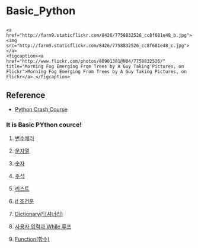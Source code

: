 # Basic_Python <figure>
	<a href="http://farm9.staticflickr.com/8426/7758832526_cc8f681e48_b.jpg"><img src="http://farm9.staticflickr.com/8426/7758832526_cc8f681e48_c.jpg"></a>
	<figcaption><a href="http://www.flickr.com/photos/80901381@N04/7758832526/" title="Morning Fog Emerging From Trees by A Guy Taking Pictures, on Flickr">Morning Fog Emerging From Trees by A Guy Taking Pictures, on Flickr</a>.</figcaption>
</figure>

## Reference
- [Python Crash Course](https://ehmatthes.github.io/pcc/solutions/README.html)

### It is Basic PYthon cource!

1. [변수에러](https://github.com/Choco0914/Basic_Python/tree/basic)

2. [문자열](https://github.com/Choco0914/Basic_Python/tree/string)

3. [숫자](https://github.com/Choco0914/Basic_Python/tree/number)

4. [주석](https://github.com/Choco0914/Basic_Python/tree/comment)

5. [리스트](https://github.com/Choco0914/Basic_Python/tree/list)

6. [if 조건문](https://github.com/Choco0914/Basic_Python/tree/if)

7. [Dictionary(딕셔너리)](https://github.com/Choco0914/Basic_Python/tree/dictionary)

8. [사용자 입력과 While 루프](https://github.com/Choco0914/Basic_Python/tree/while)

9. [Function(함수)](https://github.com/Choco0914/Basic_Python/tree/function)
